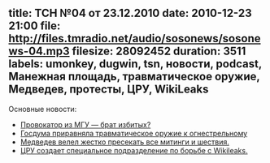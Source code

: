 title: ТСН №04 от 23.12.2010
date: 2010-12-23 21:00
file: http://files.tmradio.net/audio/sosonews/sosonews-04.mp3
filesize: 28092452
duration: 3511
labels: umonkey, dugwin, tsn, новости, podcast, Манежная площадь, травматическое оружие, Медведев, протесты, ЦРУ, WikiLeaks
---
Основные новости:

- [Провокатор из МГУ — брат избитых?](http://skyfootman.livejournal.com/9445.html)
- [Госдума приравняла травматическое оружие к огнестрельному](http://lenta.ru/news/2010/12/21/pistola/)
- [Медведев велел жестко пресекать все митинги и шествия.](http://news2.ru/story/285352/)
- [ЦРУ создает специальное подразделение по борьбе с Wikileaks.](http://www.gazeta.ru/politics/2010/12/23_a_3476049.shtml)
